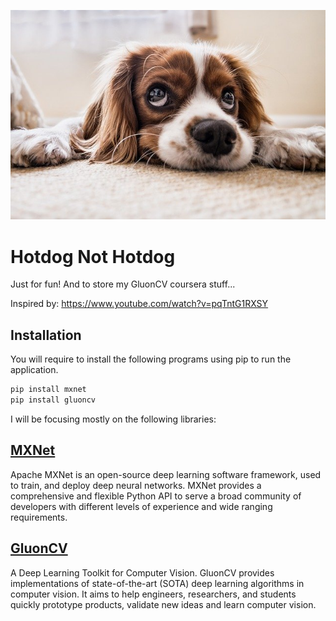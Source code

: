 ![alt text](https://github.com/raypal4/Hotdog-Not-Hotdog/blob/master/stock/dog.jpg "Shibae")

# Hotdog Not Hotdog
 Just for fun! 
 And to store my GluonCV coursera stuff...
 
 Inspired by:
 https://www.youtube.com/watch?v=pqTntG1RXSY

## Installation
You will require to install the following programs using pip to run the application.

```bash
pip install mxnet
pip install gluoncv
```
I will be focusing mostly on the following libraries:

## [MXNet](https://mxnet.apache.org/)

Apache MXNet is an open-source deep learning software framework, used to train, and deploy deep neural networks. MXNet provides a comprehensive and flexible Python API to serve a broad community of developers with different levels of experience and wide ranging requirements.

## [GluonCV](https://gluon-cv.mxnet.io/)

A Deep Learning Toolkit for Computer Vision. GluonCV provides implementations of state-of-the-art (SOTA) deep learning algorithms in computer vision. It aims to help engineers, researchers, and students quickly prototype products, validate new ideas and learn computer vision.




